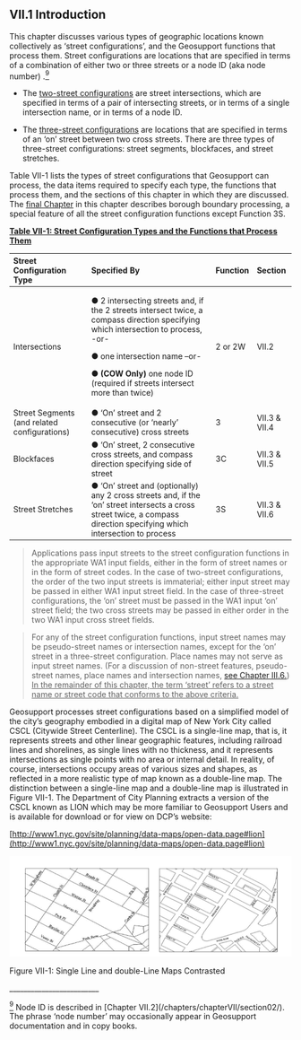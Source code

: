 <h2>VII.1  Introduction</h2>

This chapter discusses various types of geographic locations known collectively as ‘street configurations’, and the Geosupport functions that process them.  Street configurations are locations that are specified in terms of a combination of either two or three streets or a node ID (aka node number) .<a href="#section01-9" id="section01-9-9"><sup>9</sup></a>

* The <u>two-street configurations</u> are street intersections, which are specified in terms of a pair of intersecting streets, or in terms of a single intersection name, or in terms of a node ID.  

* The <u>three-street configurations</u> are locations that are specified in terms of an ‘on’ street between two cross streets.  There are three types of three-street configurations:  street segments, blockfaces, and street stretches.  					

Table VII-1 lists the types of street configurations that Geosupport can process, the data items required to specify each type, the functions that process them, and the sections of this chapter in which they are discussed.  The [final Chapter](/chapters/chapterVII/section08/) in this chapter describes borough boundary processing, a special feature of all the street configuration functions except Function 3S.

<b><u>Table VII-1:  Street Configuration Types and the Functions that Process Them</u></b>


| Street Configuration Type | Specified By | Function | Section |
|:------------- | :-------------| :-------------| :-------------|
| Intersections | <p> ● 2 intersecting streets and, if the 2 streets intersect twice, a compass direction specifying which intersection to process, -or-</p>  <p> ● one intersection name –or-</p>  <p> ● **(COW Only)** one node ID (required if streets intersect more than twice)</p>  | 2 or 2W | VII.2 |
| Street Segments (and related configurations) | ● ‘On’ street and 2 consecutive (or ‘nearly’ consecutive) cross streets | 3 | VII.3 & VII.4 |
| Blockfaces|  ● ‘On’ street, 2 consecutive cross streets, and compass direction specifying side of street | 3C | VII.3 & VII.5 |
| Street Stretches | ● ‘On’ street and (optionally) any 2 cross streets and, if the ‘on’ street intersects a cross street twice, a compass direction specifying which intersection to process | 3S | VII.3 & VII.6 |



> Applications pass input streets to the street configuration functions in the appropriate WA1 input fields, either in the form of street names or in the form of street codes.  In the case of two-street configurations, the order of the two input streets is immaterial;  either input street may be passed in either WA1 input street field.  In the case of three-street configurations, the ‘on’ street must be passed in the WA1 input ‘on’ street field;  the two cross streets may be passed in either order in the two WA1 input cross street fields.  

> For any of the street configuration functions, input street names may be pseudo-street names or intersection names, except for the ‘on’ street in a three-street configuration.  Place names may not serve as input street names.  (For a discussion of non-street features, pseudo-street names, place names and intersection names, [see Chapter III.6.](/chapters/chapterIII/section06/))  <u>In the remainder of this chapter, the term ‘street’ refers to a street name or street code that conforms to the above criteria.</u>


Geosupport processes street configurations based on a simplified model of the city’s geography embodied in a digital map of New York City called CSCL (Citywide Street Centerline).  The CSCL is a single-line map, that is, it represents streets and other linear geographic features, including railroad lines and shorelines, as single lines with no thickness, and it represents intersections as single points with no area or internal detail.  In reality, of course, intersections occupy areas of various sizes and shapes, as reflected in a more realistic type of map known as a double-line map.  The distinction between a single-line map and a double-line map is illustrated in Figure VII-1.  The Department of City Planning extracts a version of the CSCL known as LION which may be more familiar to Geosupport Users and is available for download or for view on DCP’s website:  



[http://www1.nyc.gov/site/planning/data-maps/open-data.page#lion](http://www1.nyc.gov/site/planning/data-maps/open-data.page#lion)

![FigureVII-1 <>](/img/figureVII-1.png "Figure VII-1")
<div class="img_tagline"> Figure VII-1: Single Line and double-Line Maps Contrasted </div>





<p>_________________________</p>
<a href="#section01-9-9"><sup id="section01-9">9</sup></a> Node ID is described in [Chapter VII.2](/chapters/chapterVII/section02/).  The phrase ‘node number’ may occasionally appear in Geosupport documentation and in copy books.
